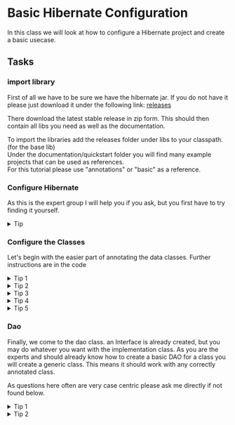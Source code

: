 # Basic Hibernate Configuration
In this class we will look at how to configure a Hibernate project and create a basic usecase.

## Tasks


### import library
First of all we have to be sure we have the hibernate jar.
If you do not have it please just download it under the following link: [releases](https://hibernate.org/orm/releases/)

There download the latest stable release in zip form.
This should then contain all libs you need as well as the documentation.

To import the libraries add the releases folder under libs to your classpath. (for the base lib)</br>
Under the documentation/quickstart folder you will find many example projects that can be used as references.</br>
For this tutorial please use "annotations" or "basic" as a reference. 


### Configure Hibernate
As this is the expert group I will help you if you ask, but you first have to try finding it yourself.</br>
<details>
    <summary>
        Tip
    </summary>
    There may be some config files in the example projects?
</details>


### Configure the Classes
Let's begin with the easier part of annotating the data classes. Further instructions are in the code</br>

<details>
    <summary>
        Tip 1
    </summary>
    in the annotations example project they use annotations
</details>

<details>
<summary>
Tip 2
</summary>
To configure a class as a table you have to set the following attributes:

| Annotation | Description                                                          |
|:-----------|:---------------------------------------------------------------------|
| Entity     | Marks the class as a Persistence Entity                              |
| Table      | Marks the class as a table and can set the name in the DB (optional) |
| Id         | Marks an attribute as the identifier(pk) in the DB                   |

</details>

<details>
<summary>
Tip 3
</summary>
To set the name of an attribute us the @Column annotation.

If this is the tip you need please join the intermediary group.
</details>

<details>
<summary>
Tip 4
</summary>
To create an autoincrementing field use the @GeneratedValue annotation. You also need to set the strategy.
</details>

<details>
<summary>
Tip 5
</summary>
For the many to one relation in cupboard you have to create a opposing attribute with a one to many mapping. Here you then also have to set the join column.
</details>


### Dao
Finally, we come to the dao class. an Interface is already created, but you may do whatever you want with the implementation class.
As you are the experts and should already know how to create a basic DAO for a class you will create a generic class.
This means it should work with any correctly annotated class.

As questions here often are very case centric please ask me directly if not found below.

<details>
<summary>
Tip 1
</summary>
You must create a SessionFactory using the builder and then first configure it before building.
</details>

<details>
<summary>
Tip 2
</summary>
For fetching all data from the server you should create a query using the classname of the type.
</details>